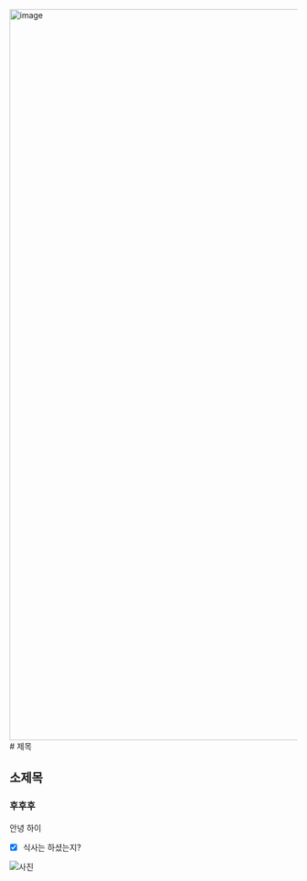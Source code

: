 <img width="853" height="1280" alt="image" src="https://github.com/user-attachments/assets/47405db3-489f-4e36-bdc2-f6d4d03aa0c6" /># 제목
## 소제목
### 후후후

안녕
하이


- [x] 식사는 하셨는지?


![사진](https://pixabay.com/photos/lion-nature-animal-predator-9699734/.jpg)
